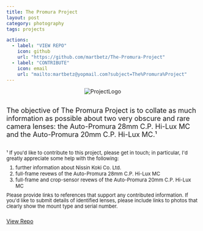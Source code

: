 ```yaml
---
title: The Promura Project
layout: post
category: photography
tags: projects

actions:
  - label: "VIEW REPO"
    icon: github
    url: "https://github.com/martbetz/The-Promura-Project"
  - label: "CONTRIBUTE"
    icon: email
    url: "mailto:martbetz@yopmail.com?subject=The%Promura%Project"
---
```


<div>
  <center>
    <img src="https://user-images.githubusercontent.com/110672536/183131595-afeb1dec-1c84-436c-9a50-90468f9ec3ec.png" alt="ProjectLogo">
  </center>
</div>

<br>

<font size="4">The objective of The Promura Project is to collate as much information as possible about two very obscure and rare camera lenses: the Auto-Promura 28mm C.P. Hi-Lux MC and the Auto-Promura 20mm C.P. Hi-Lux MC.¹ </font>

<p style="margin-top:30px; line-height: 1.1">
<font size="2">
¹ If you'd like to contribute to this project, please get in touch; in particular, I'd greatly appreciate some help with the following:
</font>
</p>

<p style="margin-top:-5px; line-height: 1.25">
<font size="2">
<ol> 
<li>further information about Nissin Koki Co. Ltd.</li>
<li>full-frame revews of the Auto-Promura 28mm C.P. Hi-Lux MC</li>
<li>full-frame and crop-sensor revews of the Auto-Promura 20mm C.P. Hi-Lux MC</li>
</ol>
</font>
</p>

<p style="margin-top:-5px; line-height: 1.1">
<font size="2">
Please provide links to references that support any contributed information. If you'd like to submit details of identified lenses, please include links to photos that clearly show the mount type and serial number.
</font>
</p>


<!-- Place this tag where you want the button to render. -->
<p style="padding-top: 10px;">
<a class="github-button" href="https://github.com/martbetz/The-Promura-Project   " data-size="large" aria-label="View Repo">View Repo</a>
</p>

